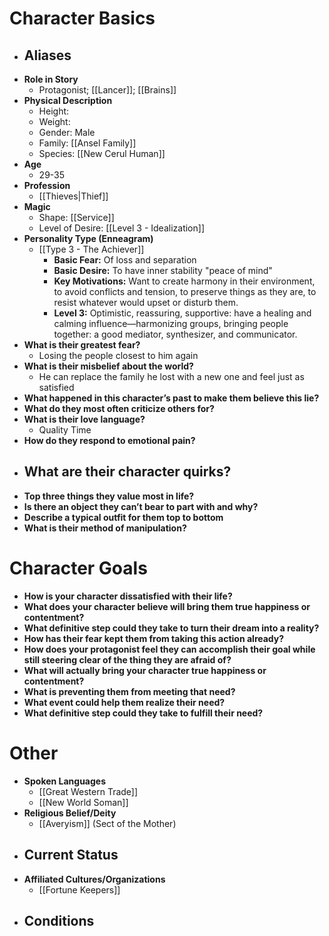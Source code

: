 # Character Basics
- **Aliases**
	- 
- **Role in Story**
	- Protagonist; [[Lancer]]; [[Brains]]
- **Physical Description**
	- Height:
	- Weight:
	- Gender: Male
	- Family: [[Ansel Family]]
	- Species: [[New Cerul Human]]
- **Age**
	- 29-35
- **Profession**
	- [[Thieves|Thief]]
- **Magic**
	- Shape: [[Service]]
	- Level of Desire: [[Level 3 - Idealization]]
- **Personality Type (Enneagram)**
	- [[Type 3 - The Achiever]]
		- **Basic Fear:** Of loss and separation
		- **Basic Desire:** To have inner stability "peace of mind"
		- **Key Motivations:** Want to create harmony in their environment, to avoid conflicts and tension, to preserve things as they are, to resist whatever would upset or disturb them.
		- **Level 3:** Optimistic, reassuring, supportive: have a healing and calming influence—harmonizing groups, bringing people together: a good mediator, synthesizer, and communicator.
- **What is their greatest fear?**
	- Losing the people closest to him again
- **What is their misbelief about the world?**
	- He can replace the family he lost with a new one and feel just as satisfied
- **What happened in this character’s past to make them believe this lie?**
- **What do they most often criticize others for?**
- **What is their love language?**
	- Quality Time
- **How do they respond to emotional pain?**
- **What are their character quirks?**
	- 
- **Top three things they value most in life?**
- **Is there an object they can’t bear to part with and why?**
- **Describe a typical outfit for them top to bottom**
- **What is their method of manipulation?**
# Character Goals
- **How is your character dissatisfied with their life?**
- **What does your character believe will bring them true happiness or contentment?**
- **What definitive step could they take to turn their dream into a reality?**
- **How has their fear kept them from taking this action already?**
- **How does your protagonist feel they can accomplish their goal while still steering clear of the thing they are afraid of?**
- **What will actually bring your character true happiness or contentment?**
- **What is preventing them from meeting that need?**
- **What event could help them realize their need?**
- **What definitive step could they take to fulfill their need?**
# Other
- **Spoken Languages**
	- [[Great Western Trade]]
	- [[New World Soman]]
- **Religious Belief/Deity**
	- [[Averyism]] (Sect of the Mother)
- **Current Status**
	- 
- **Affiliated Cultures/Organizations**
	- [[Fortune Keepers]]
- **Conditions**
	- 